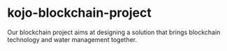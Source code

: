 # kojo-blockchain-project
Our blockchain project aims at designing a solution that brings blockchain technology and water management together.
